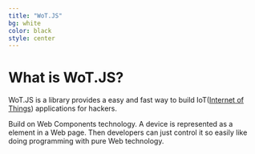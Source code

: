 ```yaml
---
title: "WoT.JS"
bg: white
color: black
style: center
---
```


# What is WoT.JS?
WoT.JS is a library provides a easy and fast way to build IoT([Internet of Things](https://en.wikipedia.org/wiki/Internet_of_Things)) applications for hackers.

Build on Web Components technology. A device is represented as a element in a Web page. Then developers can just control it so easily like doing programming with pure Web technology.
